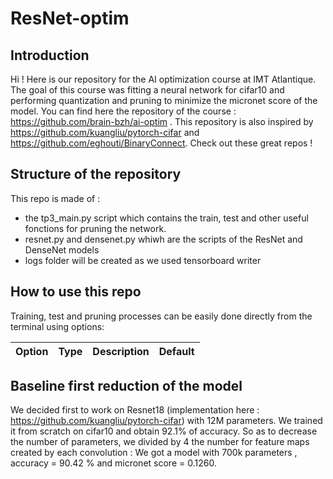 # ResNet-optim

## Introduction

Hi ! Here is our repository for the AI optimization course at IMT Atlantique. The goal of this course was fitting a neural network for cifar10 and performing quantization and pruning to minimize the micronet score of the model. You can find here the repository of the course : https://github.com/brain-bzh/ai-optim . This repository is also inspired by https://github.com/kuangliu/pytorch-cifar and https://github.com/eghouti/BinaryConnect. Check out these great repos ! 

## Structure of the repository

This repo is made of :
- the tp3_main.py script which contains the train, test and other useful fonctions for pruning the network.
- resnet.py and densenet.py whiwh are the scripts of the ResNet and DenseNet models
- logs folder will be created as we used tensorboard writer

## How to use this repo

Training, test and pruning processes can be easily done directly from the terminal using options: 

| Option | Type | Description | Default |
|--------|------|-------------|---------|




## Baseline first reduction of the model

We decided first to work on Resnet18 (implementation here : https://github.com/kuangliu/pytorch-cifar) with 12M parameters. We trained it from scratch on cifar10 and obtain 92.1% of accuracy. So as to decrease the number of parameters, we divided by 4 the number for feature maps created by each convolution : We got a model with 700k parameters , accuracy = 90.42 % and micronet score = 0.1260. 



